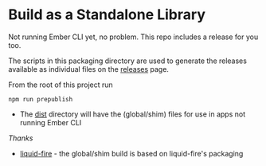 # Build as a Standalone Library

Not running Ember CLI yet, no problem. This repo includes a release for you too.

The scripts in this packaging directory are used to generate the releases available as individual files on the [releases](releases) page.

From the root of this project run

    npm run prepublish

* The [dist](../dist) directory will have the (global/shim) files for use in
  apps not running Ember CLI

*Thanks*

* [liquid-fire] - the global/shim build is based on liquid-fire's
  packaging

[liquid-fire]: https://github.com/ef4/liquid-fire
